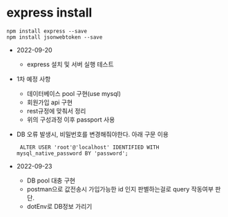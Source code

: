 # express install
```
npm install express --save 
npm install jsonwebtoken --save
```

* 2022-09-20
    * express 설치 및 서버 실행 테스트


* 1차 예정 사항
  * 데이터베이스 pool 구현(use mysql)
  * 회원가입 api 구현
  * rest규정에 맞춰서 정리
  * 위의 구성과정 이후 passport 사용

* DB 오류 발생시, 비밀번호를 변경해줘야한다. 아래 구문 이용 
    
    ```
     ALTER USER 'root'@'localhost' IDENTIFIED WITH mysql_native_password BY 'password'; 
    ```

* 2022-09-23
    * DB pool 대충 구현
    * postman으로 값전송시 가입가능한 id 인지 판별하는걸로 query 작동여부 판단.
    * dotEnv로 DB정보 가리기